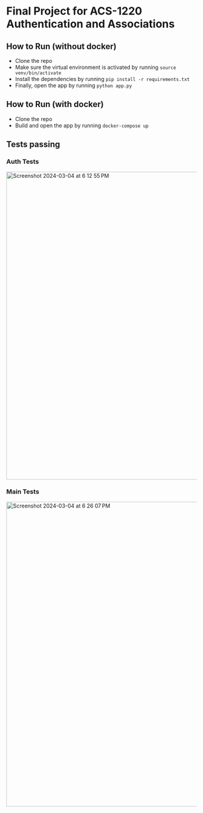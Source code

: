 # Final Project for ACS-1220 Authentication and Associations 

## How to Run (without docker)
- Clone the repo
- Make sure the virtual environment is activated by running `source venv/bin/activate`
- Install the dependencies by running `pip install -r requirements.txt`
- Finally, open the app by running `python app.py`

## How to Run (with docker)
- Clone the repo
- Build and open the app by running `docker-compose up`

## Tests passing
### Auth Tests
<img width="814" alt="Screenshot 2024-03-04 at 6 12 55 PM" src="https://github.com/mathyasp/Travel-tracker/assets/119142489/f79832ec-321e-4fae-9cba-646950841c86">

### Main Tests
<img width="806" alt="Screenshot 2024-03-04 at 6 26 07 PM" src="https://github.com/mathyasp/Travel-tracker/assets/119142489/f2de5fe6-8a26-42cb-94d6-3d9dbe8e2497">
